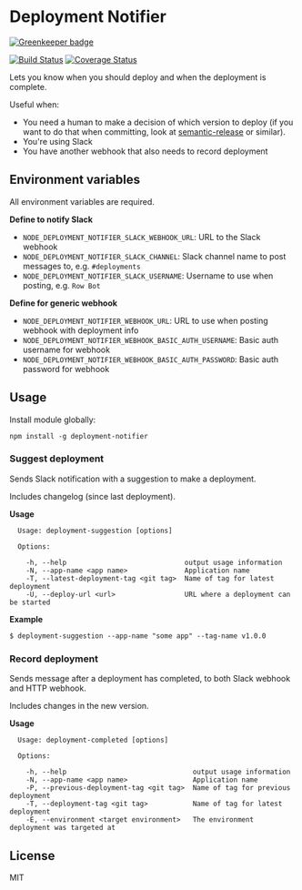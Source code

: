 # Deployment Notifier

[![Greenkeeper badge](https://badges.greenkeeper.io/Springworks/node-deployment-notifier.svg)](https://greenkeeper.io/)

[![Build Status](https://travis-ci.org/Springworks/node-deployment-notifier.png?branch=master)](https://travis-ci.org/Springworks/node-deployment-notifier)
[![Coverage Status](https://coveralls.io/repos/Springworks/node-deployment-notifier/badge.png?branch=master)](https://coveralls.io/r/Springworks/node-deployment-notifier?branch=master)

Lets you know when you should deploy and when the deployment is complete.

Useful when:

- You need a human to make a decision of which version to deploy (if you want to do that when committing, look at [semantic-release](https://www.npmjs.com/package/semantic-release) or similar).
- You're using Slack
- You have another webhook that also needs to record deployment

## Environment variables

All environment variables are required.

**Define to notify Slack**
- `NODE_DEPLOYMENT_NOTIFIER_SLACK_WEBHOOK_URL`: URL to the Slack webhook
- `NODE_DEPLOYMENT_NOTIFIER_SLACK_CHANNEL`: Slack channel name to post messages to, e.g. `#deployments`
- `NODE_DEPLOYMENT_NOTIFIER_SLACK_USERNAME`: Username to use when posting, e.g. `Row Bot`

**Define for generic webhook**
- `NODE_DEPLOYMENT_NOTIFIER_WEBHOOK_URL`: URL to use when posting webhook with deployment info
- `NODE_DEPLOYMENT_NOTIFIER_WEBHOOK_BASIC_AUTH_USERNAME`: Basic auth username for webhook
- `NODE_DEPLOYMENT_NOTIFIER_WEBHOOK_BASIC_AUTH_PASSWORD`: Basic auth password for webhook

## Usage

Install module globally:

```
npm install -g deployment-notifier
```

### Suggest deployment
Sends Slack notification with a suggestion to make a deployment.

Includes changelog (since last deployment).

**Usage**
```
  Usage: deployment-suggestion [options]

  Options:

    -h, --help                             output usage information
    -N, --app-name <app name>              Application name
    -T, --latest-deployment-tag <git tag>  Name of tag for latest deployment
    -U, --deploy-url <url>                 URL where a deployment can be started
```

**Example**

```
$ deployment-suggestion --app-name "some app" --tag-name v1.0.0 
```

### Record deployment
Sends message after a deployment has completed, to both Slack webhook and HTTP webhook.

Includes changes in the new version.

**Usage**
```
  Usage: deployment-completed [options]

  Options:

    -h, --help                               output usage information
    -N, --app-name <app name>                Application name
    -P, --previous-deployment-tag <git tag>  Name of tag for previous deployment
    -T, --deployment-tag <git tag>           Name of tag for latest deployment
    -E, --environment <target environment>   The environment deployment was targeted at
```

## License

MIT
